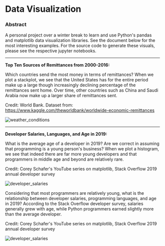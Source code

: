 # Data Visualization 

### Abstract 

A personal project over a winter break to learn and use Python's pandas and matplotlib data visualization libraries. 
See the document below for the most interesting examples. For the source code to generate these visuals, please 
see the respective jupyter notebooks. 

___ 

**Top Ten Sources of Remittances from 2000-2016:**

Which countries send the most money in terms of remittances? When we plot a stackplot, we see that the United States has for the entire period make up a large though increasingly declining percentage of the remittances sent home. Over time, other countries such as China and Saudi Arabia now make up a larger share of remittances sent. 

Credit: World Bank. Dataset from: https://www.kaggle.com/theworldbank/worldwide-economic-remittances

![weather_conditions](https://user-images.githubusercontent.com/58995473/72165424-c1bb2f80-33c7-11ea-9a29-0ee79ac5473f.png)

___

**Developer Salaries, Languages, and Age in 2019:** 

What is the average age of a developer in 2019? Are we correct in assuming that programming is a young person's business? When we plot a histogram, we see that indeed there are far more young developers and that programmers in middle age and beyond are relatively rare. 

Credit: Corey Schafer's YouTube series on matplotlib, Stack Overflow 2019 annual developer survey

![developer_salaries](https://user-images.githubusercontent.com/58995473/71764091-84e0cb80-2ee3-11ea-9b55-86009127d5f8.png)

Considering that most programmers are relatively young, what is the relationship between developer salaries, programming languages, and age in 2019? According to the Stack Overflow developer survey, salaries generally grew with age, while Python programmers earned slightly more than the average developer. 

Credit: Corey Schafer's YouTube series on matplotlib, Stack Overflow 2019 annual developer survey

![developer_salaries](https://user-images.githubusercontent.com/58995473/71763714-519c3d80-2edf-11ea-9e1a-a0afadfe1fa9.png)



